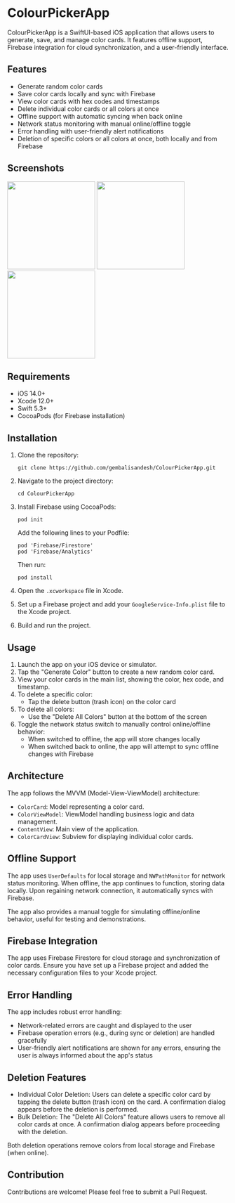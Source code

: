 # ColourPickerApp

ColourPickerApp is a SwiftUI-based iOS application that allows users to generate, save, and manage color cards. It features offline support, Firebase integration for cloud synchronization, and a user-friendly interface.

## Features

- Generate random color cards
- Save color cards locally and sync with Firebase
- View color cards with hex codes and timestamps
- Delete individual color cards or all colors at once
- Offline support with automatic syncing when back online
- Network status monitoring with manual online/offline toggle
- Error handling with user-friendly alert notifications
- Deletion of specific colors or all colors at once, both locally and from Firebase

## Screenshots

<img src="https://github.com/user-attachments/assets/2b774a58-c957-47e1-be92-dfb434e70f42" width="200" /> 
<img src="https://github.com/user-attachments/assets/84b899d9-945a-478a-86d1-cd369f828895" width="200" /> 
<img src="https://github.com/user-attachments/assets/9103819f-b614-4633-80e6-0a86434e89ce" width="200" />



## Requirements

- iOS 14.0+
- Xcode 12.0+
- Swift 5.3+
- CocoaPods (for Firebase installation)

## Installation

1. Clone the repository:
   ```
   git clone https://github.com/gembalisandesh/ColourPickerApp.git
   ```

2. Navigate to the project directory:
   ```
   cd ColourPickerApp
   ```

3. Install Firebase using CocoaPods:
   ```
   pod init
   ```
   Add the following lines to your Podfile:
   ```
   pod 'Firebase/Firestore'
   pod 'Firebase/Analytics'
   ```
   Then run:
   ```
   pod install
   ```

4. Open the `.xcworkspace` file in Xcode.

5. Set up a Firebase project and add your `GoogleService-Info.plist` file to the Xcode project.

6. Build and run the project.

## Usage

1. Launch the app on your iOS device or simulator.
2. Tap the "Generate Color" button to create a new random color card.
3. View your color cards in the main list, showing the color, hex code, and timestamp.
4. To delete a specific color:
   - Tap the delete button (trash icon) on the color card
5. To delete all colors:
   - Use the "Delete All Colors" button at the bottom of the screen
6. Toggle the network status switch to manually control online/offline behavior:
   - When switched to offline, the app will store changes locally
   - When switched back to online, the app will attempt to sync offline changes with Firebase

## Architecture

The app follows the MVVM (Model-View-ViewModel) architecture:

- `ColorCard`: Model representing a color card.
- `ColorViewModel`: ViewModel handling business logic and data management.
- `ContentView`: Main view of the application.
- `ColorCardView`: Subview for displaying individual color cards.

## Offline Support

The app uses `UserDefaults` for local storage and `NWPathMonitor` for network status monitoring. When offline, the app continues to function, storing data locally. Upon regaining network connection, it automatically syncs with Firebase.

The app also provides a manual toggle for simulating offline/online behavior, useful for testing and demonstrations.

## Firebase Integration

The app uses Firebase Firestore for cloud storage and synchronization of color cards. Ensure you have set up a Firebase project and added the necessary configuration files to your Xcode project.

## Error Handling

The app includes robust error handling:
- Network-related errors are caught and displayed to the user
- Firebase operation errors (e.g., during sync or deletion) are handled gracefully
- User-friendly alert notifications are shown for any errors, ensuring the user is always informed about the app's status

## Deletion Features

- Individual Color Deletion: Users can delete a specific color card by tapping the delete button (trash icon) on the card. A confirmation dialog appears before the deletion is performed.
- Bulk Deletion: The "Delete All Colors" feature allows users to remove all color cards at once. A confirmation dialog appears before proceeding with the deletion.

Both deletion operations remove colors from local storage and Firebase (when online).

## Contribution

Contributions are welcome! Please feel free to submit a Pull Request.

